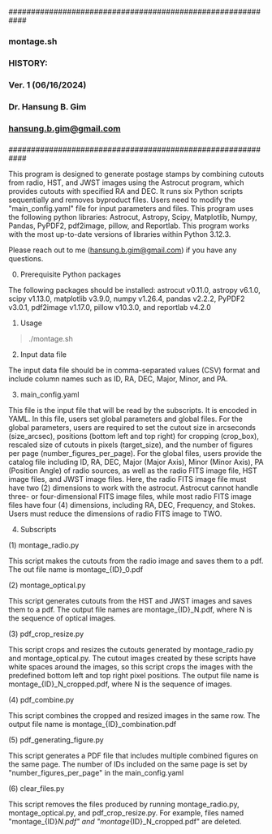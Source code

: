 ############################################################
###
###   montage.sh
###
###  
###   HISTORY:
###       Ver. 1  (06/16/2024)
###
###
###         Dr. Hansung B. Gim
###             hansung.b.gim@gmail.com
###
############################################################

This program is designed to generate postage stamps by combining cutouts from radio, HST, and JWST images using the Astrocut program, which provides cutouts with specified RA and DEC. It runs six Python scripts sequentially and removes byproduct files. 
Users need to modify the "main_config.yaml" file for input parameters and files. 
This program uses the following python libraries: Astrocut, Astropy, Scipy, Matplotlib, Numpy, Pandas, PyPDF2, pdf2image, pillow, and Reportlab. This program works with the most up-to-date versions of libraries within Python 3.12.3. 

Please reach out to me (hansung.b.gim@gmail.com) if you have any questions. 

0. Prerequisite Python packages 

  The following packages should be installed: astrocut v0.11.0, astropy v6.1.0, scipy v1.13.0, matplotlib v3.9.0, numpy v1.26.4, pandas v2.2.2, PyPDF2 v3.0.1, pdf2image v1.17.0, pillow v10.3.0, and reportlab v4.2.0
   
1. Usage
  > ./montage.sh

2. Input data file

  The input data file should be in comma-separated values (CSV) format and include column names such as ID, RA, DEC, Major, Minor, and PA. 

  

3. main_config.yaml
   
  This file is the input file that will be read by the subscripts. It is encoded in YAML. In this file, users set global parameters and global files. For the global parameters, users are required to set the cutout size in arcseconds (size_arcsec), positions (bottom left and top right) for cropping (crop_box), rescaled size of cutouts in pixels (target_size), and the number of figures per page (number_figures_per_page). For the global files, users provide the catalog file including ID, RA, DEC, Major (Major Axis), Minor (Minor Axis), PA (Position Angle) of radio sources, as well as the radio FITS image file, HST image files, and JWST image files. Here, the radio FITS image file must have two (2) dimensions to work with the astrocut. Astrocut cannot handle three- or four-dimensional FITS image files, while most radio FITS image files have four (4) dimensions, including RA, DEC, Frequency, and Stokes. Users must reduce the dimensions of radio FITS image to TWO. 




4. Subscripts
   
  (1) montage_radio.py

  This script makes the cutouts from the radio image and saves them to a pdf. The out file name is montage_{ID}_0.pdf


  (2) montage_optical.py
     
  This script generates cutouts from the HST and JWST images and saves them to a pdf. The output file names are montage_{ID}_N.pdf, where N is the sequence of optical images. 


  (3) pdf_crop_resize.py
     
  This script crops and resizes the cutouts generated by montage_radio.py and montage_optical.py. The cutout images created by these scripts have white spaces around the images, so this script crops the images with the predefined bottom left and top right pixel positions. The output file name is montage_{ID}_N_cropped.pdf, where N is the sequence of images. 

  (4) pdf_combine.py
     
  This script combines the cropped and resized images in the same row. The output file name is montage_{ID}_combination.pdf


  (5) pdf_generating_figure.py

  This script generates a PDF file that includes multiple combined figures on the same page. The number of IDs included on the same page is set by "number_figures_per_page" in the main_config.yaml


  (6) clear_files.py
     
  This script removes the files produced by running montage_radio.py, montage_optical.py, and pdf_crop_resize.py. For example, files named "montage_{ID}_N.pdf" and "montage_{ID}_N_cropped.pdf" are deleted.




